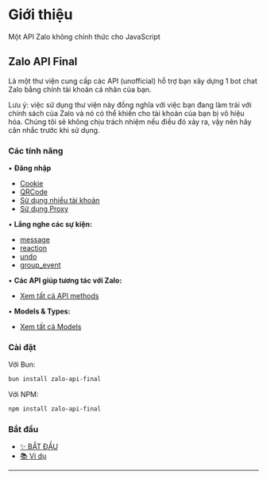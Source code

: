 # Giới thiệu

Một API Zalo không chính thức cho JavaScript

## Zalo API Final

Là một thư viện cung cấp các API (unofficial) hỗ trợ bạn xây dựng 1 bot chat Zalo bằng chính tài khoản cá nhân của bạn.

Lưu ý: việc sử dụng thư viện này đồng nghĩa với việc bạn đang làm trái với chính sách của Zalo và nó có thể khiến cho tài khoản của bạn bị vô hiệu hóa. Chúng tôi sẽ không chịu trách nhiệm nếu điều đó xảy ra, vậy nên hãy cân nhắc trước khi sử dụng.

### Các tính năng

• **Đăng nhập**
  - [Cookie](dang-nhap/dang-nhap-voi-cookie.md)
  - [QRCode](dang-nhap/dang-nhap-voi-qrcode.md)
  - [Sử dụng nhiều tài khoản](dang-nhap/dang-nhap-nhieu-tai-khoan.md)
  - [Sử dụng Proxy](dang-nhap/su-dung-proxy.md)

• **Lắng nghe các sự kiện:**
  - [message](listener/message.md)
  - [reaction](listener/reaction.md)
  - [undo](listener/undo.md)
  - [group_event](listener/group_event.md)

• **Các API giúp tương tác với Zalo:**
  - [Xem tất cả API methods](api/README.md)

• **Models & Types:**
  - [Xem tất cả Models](models/README.md)

### Cài đặt

Với Bun:
```bash
bun install zalo-api-final
```

Với NPM:
```bash
npm install zalo-api-final
```

### Bắt đầu

- [✨ BẮT ĐẦU](bat-dau/README.md)
- [📚 Ví dụ](bat-dau/vi-du/README.md)

---

